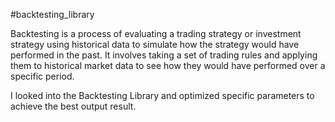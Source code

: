 #backtesting_library

Backtesting is a process of evaluating a trading strategy or investment strategy using historical data to simulate how the strategy would have performed in the past. It involves taking a set of trading rules and applying them to historical market data to see how they would have performed over a specific period. 

I looked into the Backtesting Library and optimized specific parameters to achieve the best output result.
